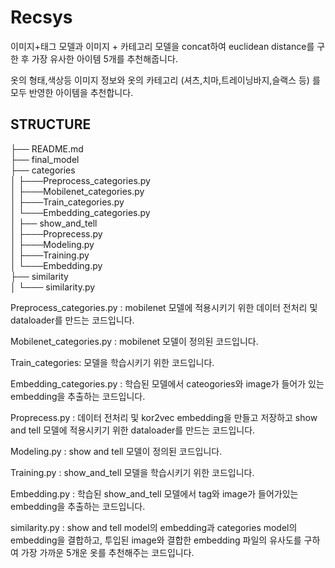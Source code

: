 # Recsys
이미지+태그 모델과 이미지 + 카테고리 모델을 concat하여 euclidean distance를 구한 후 가장 유사한 아이템 5개를 추천해줍니다.  <br/>

옷의 형태,색상등 이미지 정보와 옷의 카테고리 (셔츠,치마,트레이닝바지,슬랙스 등) 를 모두 반영한 아이템을 추천합니다. 

## STRUCTURE

├── README.md <br/>
├── final_model<br/>
├── categories  <br/>
│     ├───Preprocess_categories.py<br/>
│     ├───Mobilenet_categories.py<br/>
│     ├───Train_categories.py<br/>
│     └───Embedding_categories.py<br/>
│   ├── show_and_tell<br/>
│     ├───Proprecess.py<br/>
│     ├───Modeling.py<br/>
│     ├───Training.py<br/>
│     └───Embedding.py<br/>
├── similarity <br/>
│     └─── similarity.py<br/>

Preprocess_categories.py : mobilenet 모델에 적용시키기 위한 데이터 전처리 및 dataloader를 만드는 코드입니다.<br/>

Mobilenet_categories.py : mobilenet 모델이 정의된 코드입니다.<br/>

Train_categories: 모델을 학습시키기 위한 코드입니다.<br/>

Embedding_categories.py : 학습된 모델에서 cateogories와 image가 들어가 있는 embedding을 추출하는 코드입니다.<br/>

Proprecess.py : 데이터 전처리 및 kor2vec embedding을 만들고 저장하고 show and tell 모델에 적용시키기 위한 dataloader를 만드는 코드입니다.<br/>

Modeling.py : show and tell 모델이 정의된 코드입니다.<br/>

Training.py : show_and_tell 모델을 학습시키기 위한 코드입니다.<br/>

Embedding.py : 학습된 show_and_tell 모델에서 tag와 image가 들어가있는 embedding을 추출하는 코드입니다.<br/>

similarity.py : show and tell model의 embedding과 categories model의 embedding을 결합하고, 투입된 image와 결합한 embedding 파일의 유사도를 구하여 가장 가까운 5개운 옷를 추천해주는 코드입니다.<br/>

